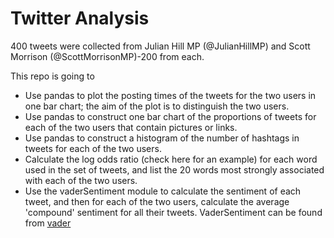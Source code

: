 # Twitter Analysis

400 tweets were collected from Julian Hill MP (@JulianHillMP) and Scott Morrison (@ScottMorrisonMP)-200 from each.  

This repo is going to
- Use pandas to plot the posting times of the tweets for the two users in one bar chart; the aim of the plot is to distinguish the two users.
- Use pandas to construct one bar chart of the proportions of tweets for each of the two users that contain pictures or links.
- Use pandas to construct a histogram of the number of hashtags in tweets for each of the two users.
- Calculate the log odds ratio (check here for an example) for each word used in the set of tweets, and list the 20 words most strongly associated with each of the two users.
- Use the vaderSentiment module to calculate the sentiment of each tweet, and then for each of the two users, calculate the average 'compound' sentiment for all their tweets. VaderSentiment can be found from [vader](https://github.com/cjhutto/vaderSentiment)
